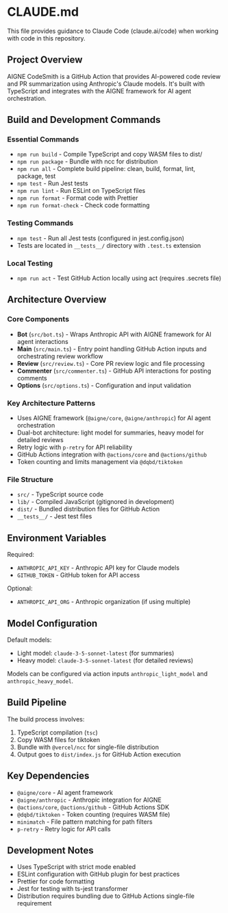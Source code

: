 # CLAUDE.md

This file provides guidance to Claude Code (claude.ai/code) when working with
code in this repository.

## Project Overview

AIGNE CodeSmith is a GitHub Action that provides AI-powered code review and PR
summarization using Anthropic's Claude models. It's built with TypeScript and
integrates with the AIGNE framework for AI agent orchestration.

## Build and Development Commands

### Essential Commands

- `npm run build` - Compile TypeScript and copy WASM files to dist/
- `npm run package` - Bundle with ncc for distribution
- `npm run all` - Complete build pipeline: clean, build, format, lint, package,
  test
- `npm test` - Run Jest tests
- `npm run lint` - Run ESLint on TypeScript files
- `npm run format` - Format code with Prettier
- `npm run format-check` - Check code formatting

### Testing Commands

- `npm test` - Run all Jest tests (configured in jest.config.json)
- Tests are located in `__tests__/` directory with `.test.ts` extension

### Local Testing

- `npm run act` - Test GitHub Action locally using act (requires .secrets file)

## Architecture Overview

### Core Components

- **Bot** (`src/bot.ts`) - Wraps Anthropic API with AIGNE framework for AI agent
  interactions
- **Main** (`src/main.ts`) - Entry point handling GitHub Action inputs and
  orchestrating review workflow
- **Review** (`src/review.ts`) - Core PR review logic and file processing
- **Commenter** (`src/commenter.ts`) - GitHub API interactions for posting
  comments
- **Options** (`src/options.ts`) - Configuration and input validation

### Key Architecture Patterns

- Uses AIGNE framework (`@aigne/core`, `@aigne/anthropic`) for AI agent
  orchestration
- Dual-bot architecture: light model for summaries, heavy model for detailed
  reviews
- Retry logic with `p-retry` for API reliability
- GitHub Actions integration with `@actions/core` and `@actions/github`
- Token counting and limits management via `@dqbd/tiktoken`

### File Structure

- `src/` - TypeScript source code
- `lib/` - Compiled JavaScript (gitignored in development)
- `dist/` - Bundled distribution files for GitHub Action
- `__tests__/` - Jest test files

## Environment Variables

Required:

- `ANTHROPIC_API_KEY` - Anthropic API key for Claude models
- `GITHUB_TOKEN` - GitHub token for API access

Optional:

- `ANTHROPIC_API_ORG` - Anthropic organization (if using multiple)

## Model Configuration

Default models:

- Light model: `claude-3-5-sonnet-latest` (for summaries)
- Heavy model: `claude-3-5-sonnet-latest` (for detailed reviews)

Models can be configured via action inputs `anthropic_light_model` and
`anthropic_heavy_model`.

## Build Pipeline

The build process involves:

1. TypeScript compilation (`tsc`)
2. Copy WASM files for tiktoken
3. Bundle with `@vercel/ncc` for single-file distribution
4. Output goes to `dist/index.js` for GitHub Action execution

## Key Dependencies

- `@aigne/core` - AI agent framework
- `@aigne/anthropic` - Anthropic integration for AIGNE
- `@actions/core`, `@actions/github` - GitHub Actions SDK
- `@dqbd/tiktoken` - Token counting (requires WASM file)
- `minimatch` - File pattern matching for path filters
- `p-retry` - Retry logic for API calls

## Development Notes

- Uses TypeScript with strict mode enabled
- ESLint configuration with GitHub plugin for best practices
- Prettier for code formatting
- Jest for testing with ts-jest transformer
- Distribution requires bundling due to GitHub Actions single-file requirement
